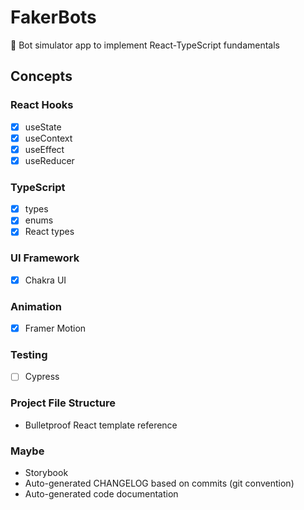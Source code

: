 # FakerBots

🤖 Bot simulator app to implement React-TypeScript fundamentals

## Concepts

### React Hooks

- [x] useState
- [x] useContext
- [x] useEffect
- [x] useReducer

### TypeScript

- [x] types
- [x] enums
- [x] React types

### UI Framework

- [x] Chakra UI

### Animation

- [x] Framer Motion

### Testing

- [ ] Cypress

### Project File Structure

- Bulletproof React template reference

### Maybe

- Storybook
- Auto-generated CHANGELOG based on commits (git convention)
- Auto-generated code documentation
